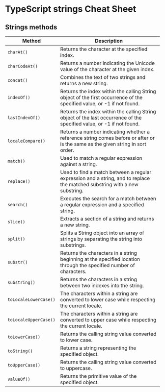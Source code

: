 # TypeScript strings Cheat Sheet
## Strings methods
Method | Description      
--- | ---
`charAt()` | Returns the character at the specified index.
`charCodeAt()` | 	Returns a number indicating the Unicode value of the character at the given index.
`concat()`| Combines the text of two strings and returns a new string.
`indexOf()` | Returns the index within the calling String object of the first occurrence of the specified value, or -1 if not found.
`lastIndexOf()` |Returns the index within the calling String object of the last occurrence of the specified value, or -1 if not found.
`localeCompare()` | Returns a number indicating whether a reference string comes before or after or is the same as the given string in sort order.
`match()` | Used to match a regular expression against a string.
`replace()` | Used to find a match between a regular expression and a string, and to replace the matched substring with a new substring.
`search()` | Executes the search for a match between a regular expression and a specified string.
`slice()` | Extracts a section of a string and returns a new string.
`split()` | Splits a String object into an array of strings by separating the string into substrings.
`substr()` | Returns the characters in a string beginning at the specified location through the specified number of characters.
`substring()` | Returns the characters in a string between two indexes into the string.
`toLocaleLowerCase()` | The characters within a string are converted to lower case while respecting the current locale.
`toLocaleUpperCase()` | The characters within a string are converted to upper case while respecting the current locale.
`toLowerCase()` | Returns the calling string value converted to lower case.
`toString()` | Returns a string representing the specified object.
`toUpperCase()` |Returns the calling string value converted to uppercase.
`valueOf()` | Returns the primitive value of the specified object.
